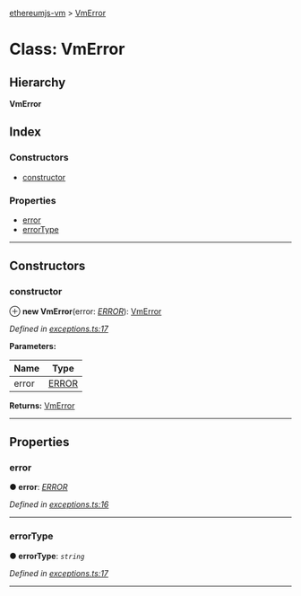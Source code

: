 [ethereumjs-vm](../README.md) > [VmError](../classes/vmerror.md)

# Class: VmError

## Hierarchy

**VmError**

## Index

### Constructors

* [constructor](vmerror.md#constructor)

### Properties

* [error](vmerror.md#error)
* [errorType](vmerror.md#errortype)

---

## Constructors

<a id="constructor"></a>

###  constructor

⊕ **new VmError**(error: *[ERROR](../enums/error.md)*): [VmError](vmerror.md)

*Defined in [exceptions.ts:17](https://github.com/ethereumjs/ethereumjs-vm/blob/4fbb5ef/lib/exceptions.ts#L17)*

**Parameters:**

| Name | Type |
| ------ | ------ |
| error | [ERROR](../enums/error.md) |

**Returns:** [VmError](vmerror.md)

___

## Properties

<a id="error"></a>

###  error

**● error**: *[ERROR](../enums/error.md)*

*Defined in [exceptions.ts:16](https://github.com/ethereumjs/ethereumjs-vm/blob/4fbb5ef/lib/exceptions.ts#L16)*

___
<a id="errortype"></a>

###  errorType

**● errorType**: *`string`*

*Defined in [exceptions.ts:17](https://github.com/ethereumjs/ethereumjs-vm/blob/4fbb5ef/lib/exceptions.ts#L17)*

___

